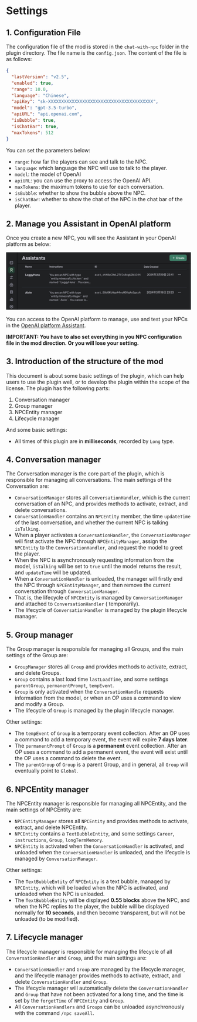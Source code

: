 # Settings

## 1. Configuration File

The configuration file of the mod is stored in the `chat-with-npc` folder in the plugin directory. The file name is
the `config.json`. The content of the file is as follows:

```json
{
  "lastVersion": "v2.5",
  "enabled": true,
  "range": 10.0,
  "language": "Chinese",
  "apiKey": "sk-XXXXXXXXXXXXXXXXXXXXXXXXXXXXXXXXXXXXXXXX",
  "model": "gpt-3.5-turbo",
  "apiURL": "api.openai.com",
  "isBubble": true,
  "isChatBar": true,
  "maxTokens": 512
}
```

You can set the parameters below:

- `range`: how far the players can see and talk to the NPC.
- `language`: which language the NPC will use to talk to the player.
- `model`: the model of OpenAI
- `apiURL`: you can use the proxy to access the OpenAI API.
- `maxTokens`: the maximum tokens to use for each conversation.
- `isBubble`: whether to show the bubble above the NPC.
- `isChatBar`: whether to show the chat of the NPC in the chat bar of the player.

## 2. Manage you Assistant in OpenAI platform

Once you create a new NPC, you will see the Assistant in your OpenAI platform as below:

![Assistant](images/assistant.png)

You can access to the OpenAI platform to manage, use and test your NPCs in
the [OpenAI platform Assistant](https://platform.openai.com/assistants).

**IMPORTANT: You have to also set everything in you NPC configuration file in the mod direction. Or you will lose your
setting.**

## 3. Introduction of the structure of the mod

This document is about some basic settings of the plugin, which can help users to use the plugin well, or to develop the
plugin within the scope of the license. The plugin has the following parts:

1. Conversation manager
2. Group manager
3. NPCEntity manager
4. Lifecycle manager

And some basic settings:

- All times of this plugin are in **milliseconds**, recorded by `Long` type.

## 4. Conversation manager

The Conversation manager is the core part of the plugin, which is responsible for managing all conversations. The main
settings of the Conversation are:

- `ConversationManager` stores all `ConversationHandler`, which is the current conversation of an NPC, and provides
  methods to activate, extract, and delete conversations.
- `ConversationHandler` contains an `NPCEntity` member, the time `updateTime` of the last conversation, and whether the
  current NPC is talking `isTalking`.
- When a player activates a `ConversationHandler`, the `ConversationManager` will first activate the NPC
  through `NPCEntityManager`, assign the `NPCEntity` to the `ConversationHandler`, and request the model to greet the
  player.
- When the NPC is asynchronously requesting information from the model, `isTalking` will be set to `true` until the
  model returns the result, and `updateTime` will be updated.
- When a `ConversationHandler` is unloaded, the manager will firstly end the NPC through `NPCEntityManager`, and then
  remove the current conversation through `ConversationManager`.
- That is, the lifecycle of `NPCEntity` is managed by `ConversationManager` and attached to `ConversationHandler` (
  temporarily).
- The lifecycle of `ConversationHandler` is managed by the plugin lifecycle manager.

## 5. Group manager

The Group manager is responsible for managing all Groups, and the main settings of the Group are:

- `GroupManager` stores all `Group` and provides methods to activate, extract, and delete Groups.
- `Group` contains a last load time `lastLoadTime`, and some settings `parentGroup`, `permanentPrompt`, `tempEvent`.
- `Group` is only activated when the `ConversationHandle` requests information from the model, or when an OP uses a
  command to view and modify a Group.
- The lifecycle of `Group` is managed by the plugin lifecycle manager.

Other settings:

- The `tempEvent` of `Group` is a temporary event collection. After an OP uses a command to add a temporary event, the
  event will expire **7 days later**.
- The `permanentPrompt` of `Group` is a **permanent** event collection. After an OP uses a command to add a permanent
  event, the event will exist until the OP uses a command to delete the event.
- The `parentGroup` of `Group` is a parent Group, and in general, all `Group` will eventually point to `Global`.

## 6. NPCEntity manager

The NPCEntity manager is responsible for managing all NPCEntity, and the main settings of NPCEntity are:

- `NPCEntityManager` stores all `NPCEntity` and provides methods to activate, extract, and delete NPCEntity.
- `NPCEntity` contains a `TextBubbleEntity`, and some settings `Career`, `instructions`, `Group`, `longTermMemory`.
- `NPCEntity` is activated when the `ConversationHandler` is activated, and unloaded when the `ConversationHandler` is
  unloaded, and the lifecycle is managed by `ConversationManager`.

Other settings:

- The `TextBubbleEntity` of `NPCEntity` is a text bubble, managed by `NPCEntity`, which will be loaded when the NPC is
  activated, and unloaded when the NPC is unloaded.
- The `TextBubbleEntity` will be displayed **0.55 blocks** above the NPC, and when the NPC replies to the player, the
  bubble will be displayed normally for **10 seconds**, and then become transparent, but will not be unloaded (to be
  modified).

## 7. Lifecycle manager

The lifecycle manager is responsible for managing the lifecycle of all `ConversationHandler` and `Group`, and the main
settings are:

- `ConversationHandler` and `Group` are managed by the lifecycle manager, and the lifecycle manager provides methods to
  activate, extract, and delete `ConversationHandler` and `Group`.
- The lifecycle manager will automatically delete the `ConversationHandler` and `Group` that have not been activated for
  a long time, and the time is set by the `forgetTime` of `NPCEntity` and `Group`.
- All `ConversationHandlers` and `Groups` can be unloaded asynchronously with the command `/npc saveAll`.
